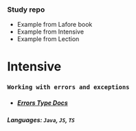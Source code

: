 
### Study repo
- Example from Lafore book </br>
- Example from Intensive </br>
- Example from Lection


# Intensive
### `Working with errors and exceptions` </br>
- ##### [Errors Type Docs](https://developer.mozilla.org/en-US/docs/Web/JavaScript/Reference/Global_Objects/Error)



##### Languages: `Java`, `JS`, `TS`
